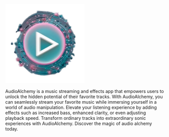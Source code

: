 <img src="https://github.com/biancainsk/AudioAlchemy/blob/main/Logo.png" width="250" height="250">

AudioAlchemy is a music streaming and effects app that empowers users to unlock the hidden potential of their favorite tracks.
With AudioAlchemy, you can seamlessly stream your favorite music while immersing yourself in a world of audio manipulation. Elevate your listening experience by adding effects such as increased bass, enhanced clarity, or even adjusting playback speed. Transform ordinary tracks into extraordinary sonic experiences with AudioAlchemy.
Discover the magic of audio alchemy today.
